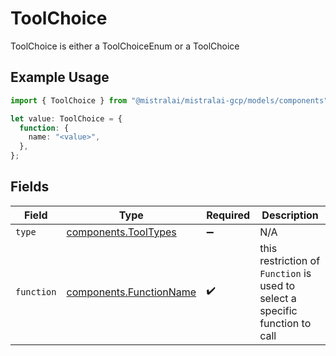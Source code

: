 # ToolChoice

ToolChoice is either a ToolChoiceEnum or a ToolChoice

## Example Usage

```typescript
import { ToolChoice } from "@mistralai/mistralai-gcp/models/components";

let value: ToolChoice = {
  function: {
    name: "<value>",
  },
};
```

## Fields

| Field                                                                        | Type                                                                         | Required                                                                     | Description                                                                  |
| ---------------------------------------------------------------------------- | ---------------------------------------------------------------------------- | ---------------------------------------------------------------------------- | ---------------------------------------------------------------------------- |
| `type`                                                                       | [components.ToolTypes](../../models/components/tooltypes.md)                 | :heavy_minus_sign:                                                           | N/A                                                                          |
| `function`                                                                   | [components.FunctionName](../../models/components/functionname.md)           | :heavy_check_mark:                                                           | this restriction of `Function` is used to select a specific function to call |